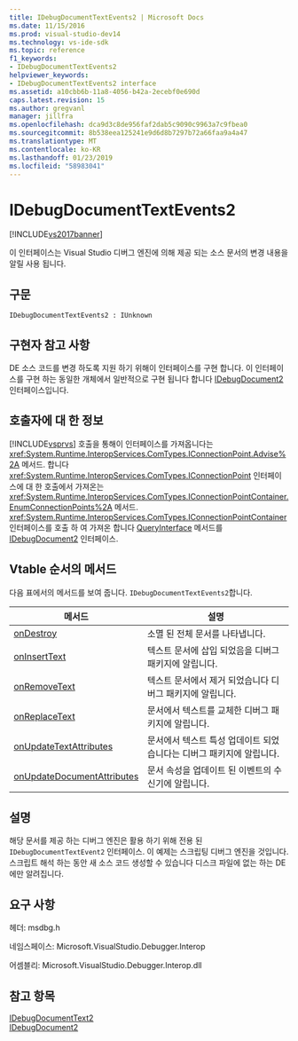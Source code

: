 ```yaml
---
title: IDebugDocumentTextEvents2 | Microsoft Docs
ms.date: 11/15/2016
ms.prod: visual-studio-dev14
ms.technology: vs-ide-sdk
ms.topic: reference
f1_keywords:
- IDebugDocumentTextEvents2
helpviewer_keywords:
- IDebugDocumentTextEvents2 interface
ms.assetid: a10cbb6b-11a8-4056-b42a-2ecebf0e690d
caps.latest.revision: 15
ms.author: gregvanl
manager: jillfra
ms.openlocfilehash: dca9d3c8de956faf2dab5c9090c9963a7c9fbea0
ms.sourcegitcommit: 8b538eea125241e9d6d8b7297b72a66faa9a4a47
ms.translationtype: MT
ms.contentlocale: ko-KR
ms.lasthandoff: 01/23/2019
ms.locfileid: "58983041"
---
```

# <a name="idebugdocumenttextevents2"></a>IDebugDocumentTextEvents2
[!INCLUDE[vs2017banner](../../../includes/vs2017banner.md)]

이 인터페이스는 Visual Studio 디버그 엔진에 의해 제공 되는 소스 문서의 변경 내용을 알릴 사용 됩니다.  
  
## <a name="syntax"></a>구문  
  
```  
IDebugDocumentTextEvents2 : IUnknown  
```  
  
## <a name="notes-for-implementers"></a>구현자 참고 사항  
 DE 소스 코드를 변경 하도록 지원 하기 위해이 인터페이스를 구현 합니다. 이 인터페이스를 구현 하는 동일한 개체에서 일반적으로 구현 됩니다 합니다 [IDebugDocument2](../../../extensibility/debugger/reference/idebugdocument2.md) 인터페이스입니다.  
  
## <a name="notes-for-callers"></a>호출자에 대 한 정보  
 [!INCLUDE[vsprvs](../../../includes/vsprvs-md.md)] 호출을 통해이 인터페이스를 가져옵니다는 <xref:System.Runtime.InteropServices.ComTypes.IConnectionPoint.Advise%2A> 메서드. 합니다 <xref:System.Runtime.InteropServices.ComTypes.IConnectionPoint> 인터페이스에 대 한 호출에서 가져온는 <xref:System.Runtime.InteropServices.ComTypes.IConnectionPointContainer.EnumConnectionPoints%2A> 메서드. <xref:System.Runtime.InteropServices.ComTypes.IConnectionPointContainer> 인터페이스를 호출 하 여 가져온 합니다 [QueryInterface](http://msdn.microsoft.com/library/62fce95e-aafa-4187-b50b-e6611b74c3b3) 메서드를 [IDebugDocument2](../../../extensibility/debugger/reference/idebugdocument2.md) 인터페이스.  
  
## <a name="methods-in-vtable-order"></a>Vtable 순서의 메서드  
 다음 표에서의 메서드를 보여 줍니다. `IDebugDocumentTextEvents2`합니다.  
  
|메서드|설명|  
|------------|-----------------|  
|[onDestroy](../../../extensibility/debugger/reference/idebugdocumenttextevents2-ondestroy.md)|소멸 된 전체 문서를 나타냅니다.|  
|[onInsertText](../../../extensibility/debugger/reference/idebugdocumenttextevents2-oninserttext.md)|텍스트 문서에 삽입 되었음을 디버그 패키지에 알립니다.|  
|[onRemoveText](../../../extensibility/debugger/reference/idebugdocumenttextevents2-onremovetext.md)|텍스트 문서에서 제거 되었습니다 디버그 패키지에 알립니다.|  
|[onReplaceText](../../../extensibility/debugger/reference/idebugdocumenttextevents2-onreplacetext.md)|문서에서 텍스트를 교체한 디버그 패키지에 알립니다.|  
|[onUpdateTextAttributes](../../../extensibility/debugger/reference/idebugdocumenttextevents2-onupdatetextattributes.md)|문서에서 텍스트 특성 업데이트 되었습니다는 디버그 패키지에 알립니다.|  
|[onUpdateDocumentAttributes](../../../extensibility/debugger/reference/idebugdocumenttextevents2-onupdatedocumentattributes.md)|문서 속성을 업데이트 된 이벤트의 수신기에 알립니다.|  
  
## <a name="remarks"></a>설명  
 해당 문서를 제공 하는 디버그 엔진은 활용 하기 위해 전용 된 `IDebugDocumentTextEvent2` 인터페이스. 이 예제는 스크립팅 디버그 엔진을 것입니다. 스크립트 해석 하는 동안 새 소스 코드 생성할 수 있습니다 디스크 파일에 없는 하는 DE에만 알려집니다.  
  
## <a name="requirements"></a>요구 사항  
 헤더: msdbg.h  
  
 네임스페이스: Microsoft.VisualStudio.Debugger.Interop  
  
 어셈블리: Microsoft.VisualStudio.Debugger.Interop.dll  
  
## <a name="see-also"></a>참고 항목  
 [IDebugDocumentText2](../../../extensibility/debugger/reference/idebugdocumenttext2.md)   
 [IDebugDocument2](../../../extensibility/debugger/reference/idebugdocument2.md)
